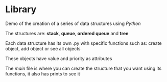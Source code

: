 # Library
Demo of the creation of a series of data structures using *Python*

The structures are: **stack**, **queue**, **ordered queue** and **tree**

Each data structure has its own .py with specific functions such as: create object, add object or see all objects

These objects have value and priority as attributes

The *main* file is where you can create the structure that you want using its functions, it also has prints to see it
